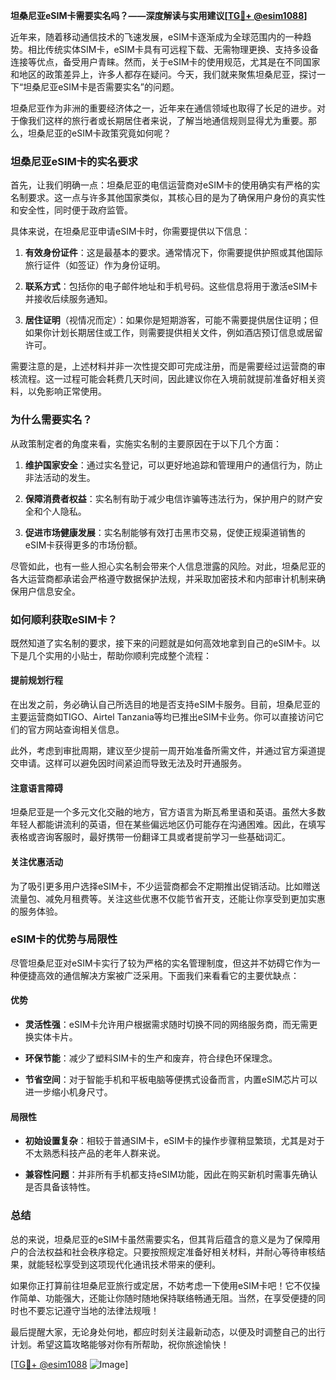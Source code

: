 **坦桑尼亚eSIM卡需要实名吗？——深度解读与实用建议[[TG💪+ @esim1088](https://t.me/s/esim1088)]**

近年来，随着移动通信技术的飞速发展，eSIM卡逐渐成为全球范围内的一种趋势。相比传统实体SIM卡，eSIM卡具有可远程下载、无需物理更换、支持多设备连接等优点，备受用户青睐。然而，关于eSIM卡的使用规范，尤其是在不同国家和地区的政策差异上，许多人都存在疑问。今天，我们就来聚焦坦桑尼亚，探讨一下“坦桑尼亚eSIM卡是否需要实名”的问题。

坦桑尼亚作为非洲的重要经济体之一，近年来在通信领域也取得了长足的进步。对于像我们这样的旅行者或长期居住者来说，了解当地通信规则显得尤为重要。那么，坦桑尼亚的eSIM卡政策究竟如何呢？

### 坦桑尼亚eSIM卡的实名要求

首先，让我们明确一点：坦桑尼亚的电信运营商对eSIM卡的使用确实有严格的实名制要求。这一点与许多其他国家类似，其核心目的是为了确保用户身份的真实性和安全性，同时便于政府监管。

具体来说，在坦桑尼亚申请eSIM卡时，你需要提供以下信息：

1. **有效身份证件**：这是最基本的要求。通常情况下，你需要提供护照或其他国际旅行证件（如签证）作为身份证明。
   
2. **联系方式**：包括你的电子邮件地址和手机号码。这些信息将用于激活eSIM卡并接收后续服务通知。

3. **居住证明**（视情况而定）：如果你是短期游客，可能不需要提供居住证明；但如果你计划长期居住或工作，则需要提供相关文件，例如酒店预订信息或居留许可。

需要注意的是，上述材料并非一次性提交即可完成注册，而是需要经过运营商的审核流程。这一过程可能会耗费几天时间，因此建议你在入境前就提前准备好相关资料，以免影响正常使用。

### 为什么需要实名？

从政策制定者的角度来看，实施实名制的主要原因在于以下几个方面：

1. **维护国家安全**：通过实名登记，可以更好地追踪和管理用户的通信行为，防止非法活动的发生。

2. **保障消费者权益**：实名制有助于减少电信诈骗等违法行为，保护用户的财产安全和个人隐私。

3. **促进市场健康发展**：实名制能够有效打击黑市交易，促使正规渠道销售的eSIM卡获得更多的市场份额。

尽管如此，也有一些人担心实名制会带来个人信息泄露的风险。对此，坦桑尼亚的各大运营商都承诺会严格遵守数据保护法规，并采取加密技术和内部审计机制来确保用户信息安全。

### 如何顺利获取eSIM卡？

既然知道了实名制的要求，接下来的问题就是如何高效地拿到自己的eSIM卡。以下是几个实用的小贴士，帮助你顺利完成整个流程：

#### 提前规划行程

在出发之前，务必确认自己所选目的地是否支持eSIM卡服务。目前，坦桑尼亚的主要运营商如TIGO、Airtel Tanzania等均已推出eSIM卡业务。你可以直接访问它们的官方网站查询相关信息。

此外，考虑到审批周期，建议至少提前一周开始准备所需文件，并通过官方渠道提交申请。这样可以避免因时间紧迫而导致无法及时开通服务。

#### 注意语言障碍

坦桑尼亚是一个多元文化交融的地方，官方语言为斯瓦希里语和英语。虽然大多数年轻人都能讲流利的英语，但在某些偏远地区仍可能存在沟通困难。因此，在填写表格或咨询客服时，最好携带一份翻译工具或者提前学习一些基础词汇。

#### 关注优惠活动

为了吸引更多用户选择eSIM卡，不少运营商都会不定期推出促销活动。比如赠送流量包、减免月租费等。关注这些优惠不仅能节省开支，还能让你享受到更加实惠的服务体验。

### eSIM卡的优势与局限性

尽管坦桑尼亚对eSIM卡实行了较为严格的实名管理制度，但这并不妨碍它作为一种便捷高效的通信解决方案被广泛采用。下面我们来看看它的主要优缺点：

#### 优势

- **灵活性强**：eSIM卡允许用户根据需求随时切换不同的网络服务商，而无需更换实体卡片。
  
- **环保节能**：减少了塑料SIM卡的生产和废弃，符合绿色环保理念。
  
- **节省空间**：对于智能手机和平板电脑等便携式设备而言，内置eSIM芯片可以进一步缩小机身尺寸。

#### 局限性

- **初始设置复杂**：相较于普通SIM卡，eSIM卡的操作步骤稍显繁琐，尤其是对于不太熟悉科技产品的老年人群来说。

- **兼容性问题**：并非所有手机都支持eSIM功能，因此在购买新机时需事先确认是否具备该特性。

### 总结

总的来说，坦桑尼亚的eSIM卡虽然需要实名，但其背后蕴含的意义是为了保障用户的合法权益和社会秩序稳定。只要按照规定准备好相关材料，并耐心等待审核结果，就能轻松享受到这项现代化通讯技术带来的便利。

如果你正打算前往坦桑尼亚旅行或定居，不妨考虑一下使用eSIM卡吧！它不仅操作简单、功能强大，还能让你随时随地保持联络畅通无阻。当然，在享受便捷的同时也不要忘记遵守当地的法律法规哦！

最后提醒大家，无论身处何地，都应时刻关注最新动态，以便及时调整自己的出行计划。希望这篇攻略能够对你有所帮助，祝你旅途愉快！

[[TG💪+ @esim1088](https://t.me/s/esim1088) ![Image](https://i.postimg.cc/4NQfJmqS/Snipaste-2025-05-13-00-14-12.png)]